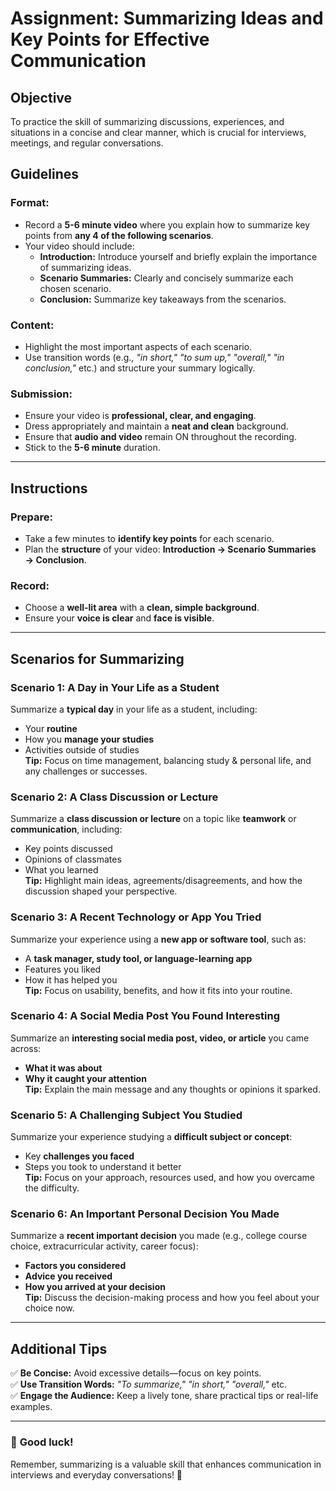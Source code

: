 # Assignment: Summarizing Ideas and Key Points for Effective Communication  

## Objective  
To practice the skill of summarizing discussions, experiences, and situations in a concise and clear manner, which is crucial for interviews, meetings, and regular conversations.  

## Guidelines  

### Format:  
- Record a **5-6 minute video** where you explain how to summarize key points from **any 4 of the following scenarios**.  
- Your video should include:  
  - **Introduction:** Introduce yourself and briefly explain the importance of summarizing ideas.  
  - **Scenario Summaries:** Clearly and concisely summarize each chosen scenario.  
  - **Conclusion:** Summarize key takeaways from the scenarios.  

### Content:  
- Highlight the most important aspects of each scenario.  
- Use transition words (e.g., *"in short,"* *"to sum up,"* *"overall,"* *"in conclusion,"* etc.) and structure your summary logically.  

### Submission:  
- Ensure your video is **professional, clear, and engaging**.  
- Dress appropriately and maintain a **neat and clean** background.  
- Ensure that **audio and video** remain ON throughout the recording.  
- Stick to the **5-6 minute** duration.  

---

## Instructions  

### Prepare:  
- Take a few minutes to **identify key points** for each scenario.  
- Plan the **structure** of your video: **Introduction → Scenario Summaries → Conclusion**.  

### Record:  
- Choose a **well-lit area** with a **clean, simple background**.  
- Ensure your **voice is clear** and **face is visible**.  

---

## Scenarios for Summarizing  

### **Scenario 1: A Day in Your Life as a Student**  
Summarize a **typical day** in your life as a student, including:  
- Your **routine**  
- How you **manage your studies**  
- Activities outside of studies  
**Tip:** Focus on time management, balancing study & personal life, and any challenges or successes.  

### **Scenario 2: A Class Discussion or Lecture**  
Summarize a **class discussion or lecture** on a topic like **teamwork** or **communication**, including:  
- Key points discussed  
- Opinions of classmates  
- What you learned  
**Tip:** Highlight main ideas, agreements/disagreements, and how the discussion shaped your perspective.  

### **Scenario 3: A Recent Technology or App You Tried**  
Summarize your experience using a **new app or software tool**, such as:  
- A **task manager, study tool, or language-learning app**  
- Features you liked  
- How it has helped you  
**Tip:** Focus on usability, benefits, and how it fits into your routine.  

### **Scenario 4: A Social Media Post You Found Interesting**  
Summarize an **interesting social media post, video, or article** you came across:  
- **What it was about**  
- **Why it caught your attention**  
**Tip:** Explain the main message and any thoughts or opinions it sparked.  

### **Scenario 5: A Challenging Subject You Studied**  
Summarize your experience studying a **difficult subject or concept**:  
- Key **challenges you faced**  
- Steps you took to understand it better  
**Tip:** Focus on your approach, resources used, and how you overcame the difficulty.  

### **Scenario 6: An Important Personal Decision You Made**  
Summarize a **recent important decision** you made (e.g., college course choice, extracurricular activity, career focus):  
- **Factors you considered**  
- **Advice you received**  
- **How you arrived at your decision**  
**Tip:** Discuss the decision-making process and how you feel about your choice now.  

---

## Additional Tips  
✅ **Be Concise:** Avoid excessive details—focus on key points.  
✅ **Use Transition Words:** *"To summarize,"* *"in short,"* *"overall,"* etc.  
✅ **Engage the Audience:** Keep a lively tone, share practical tips or real-life examples.  

---

### 🎥 **Good luck!**  
Remember, summarizing is a valuable skill that enhances communication in interviews and everyday conversations! 🚀  
